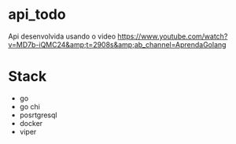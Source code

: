 # api_todo
Api desenvolvida usando o video  https://www.youtube.com/watch?v=MD7b-iQMC24&amp;t=2908s&amp;ab_channel=AprendaGolang

# Stack
- go
- go chi
- posrtgresql
- docker
- viper

